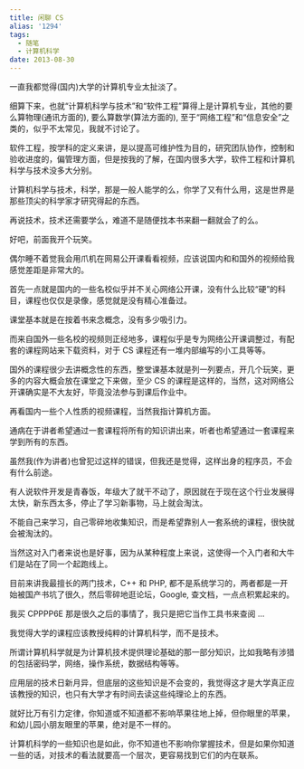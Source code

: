 ```yaml
---
title: 闲聊 CS
alias: '1294'
tags:
  - 随笔
  - 计算机科学
date: 2013-08-30
---
```


一直我都觉得(国内)大学的计算机专业太扯淡了。

细算下来，也就“计算机科学与技术”和“软件工程”算得上是计算机专业，其他的要么算物理(通讯方面的), 要么算数学(算法方面的), 至于“网络工程”和“信息安全”之类的，似乎不太常见，我就不讨论了。

软件工程，按学科的定义来讲，是以提高可维护性为目的，研究团队协作，控制和验收进度的，偏管理方面，但是按我的了解，在国内很多大学，软件工程和计算机科学与技术没多大分别。

计算机科学与技术，科学，那是一般人能学的么，你学了又有什么用，这是世界是那些顶尖的科学家才研究得起的东西。

再说技术，技术还需要学么，难道不是随便找本书来翻一翻就会了的么。

好吧，前面我开个玩笑。

偶尔睡不着觉我会用爪机在网易公开课看看视频，应该说国内和和国外的视频给我感觉差距是非常大的。

首先一点就是国内的一些名校似乎并不关心网络公开课，没有什么比较“硬”的科目，课程也仅仅是录像，感觉就是没有精心准备过。

课堂基本就是在按着书来念概念，没有多少吸引力。

而来自国外一些名校的视频则正经地多，课程似乎是专为网络公开课调整过，有配套的课程网站来下载资料，对于 CS 课程还有一堆内部编写的小工具等等。

国外的课程很少去讲概念性的东西，整堂课基本就是列一列要点，开几个玩笑，更多的内容大概会放在课堂之下来做，至少 CS 的课程是这样的，当然，这对网络公开课确实是不大友好，毕竟没法参与到课后作业中。

再看国内一些个人性质的视频课程，当然我指计算机方面。

通病在于讲者希望通过一套课程将所有的知识讲出来，听者也希望通过一套课程来学到所有的东西。

虽然我(作为讲者)也曾犯过这样的错误，但我还是觉得，这样出身的程序员，不会有什么前途。

有人说软件开发是青春饭，年级大了就干不动了，原因就在于现在这个行业发展得太快，新东西太多，停止了学习新事物，马上就会淘汰。

不能自己来学习，自己零碎地收集知识，而是希望靠别人一套系统的课程，很快就会被淘汰的。

当然这对入门者来说也是好事，因为从某种程度上来说，这使得一个入门者和大牛们是站在了同一个起跑线上。

目前来讲我最擅长的两门技术，C++ 和 PHP, 都不是系统学习的，两者都是一开始被国产书坑了很久，然后零碎地逛论坛，Google, 查文档，一点点积累起来的。

我买 CPPPP6E 那是很久之后的事情了，我只是把它当作工具书来查阅 ...

我觉得大学的课程应该教授纯粹的计算机科学，而不是技术。

所谓计算机科学就是为计算机技术提供理论基础的那一部分知识，比如我略有涉猎的包括密码学，网络，操作系统，数据结构等等。

应用层的技术日新月异，但底层的这些知识是不会变的，我觉得这才是大学真正应该教授的知识，也只有大学才有时间去读这些纯理论上的东西。

就好比万有引力定律，你知道或不知道都不影响苹果往地上掉，但你眼里的苹果，和幼儿园小朋友眼里的苹果，绝对是不一样的。

计算机科学的一些知识也是如此，你不知道也不影响你掌握技术，但是如果你知道一些的话，对技术的看法就要高一个层次，更容易找到它们的内在联系。
